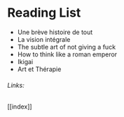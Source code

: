# Reading List

- Une brève histoire de tout
- La vision intégrale
- The subtle art of not giving a fuck
- How to think like a roman emperor
- Ikigai
- Art et Thérapie
###### Links:
[[index]]
